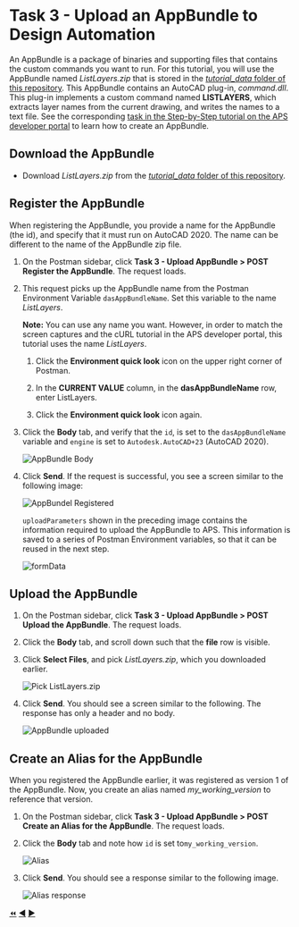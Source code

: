 # Task 3 - Upload an AppBundle to Design Automation

An AppBundle is a package of binaries and supporting files that contains the custom commands you want to run. For this tutorial, you will use the AppBundle named *ListLayers.zip*  that is stored in the [*tutorial_data* folder of this repository](../tutorial_data). This AppBundle contains an AutoCAD plug-in, *command.dll*. This plug-in implements a custom command named **LISTLAYERS**, which extracts layer names from the current drawing, and writes the names to a text file. See the corresponding [task in the Step-by-Step tutorial on the APS developer portal](https://forge.autodesk.com/en/docs/design-automation/v3/tutorials/autocad/task-3-upload-appbundle/) to learn how to create an AppBundle. 

## Download the AppBundle

- Download *ListLayers.zip* from the [*tutorial_data* folder of this repository](../tutorial_data).

## Register the AppBundle

When registering the AppBundle, you provide a name for the AppBundle (the id), and specify that it must run on AutoCAD 2020. The name can be different to the name of the AppBundle zip file.

1. On the Postman sidebar, click **Task 3 - Upload AppBundle > POST Register the AppBundle**. The request loads.

2. This request picks up the AppBundle name from the Postman Environment Variable `dasAppBundleName`. Set this variable to the name *ListLayers*.

    **Note:** You can use any name you want. However, in order to match the screen captures and the cURL tutorial in the APS developer portal, this tutorial uses the name *ListLayers*.

    1. Click the **Environment quick look** icon on the upper right corner of Postman.

    2. In the **CURRENT VALUE** column, in the **dasAppBundleName** row, enter ListLayers.

    3. Click the **Environment quick look** icon again.

3. Click the **Body** tab, and verify that the `id`, is set to the `dasAppBundleName` variable and `engine` is set to `Autodesk.AutoCAD+23` (AutoCAD 2020).

    ![AppBundle Body](../images/task3-appbundle_body.png "AppBundle Body")

4. Click **Send**. If the request is successful, you see a screen similar to the following image:

    ![AppBundel Registered](../images/task3-appbundle_registered.png "AppBundel Registered")

    `uploadParameters` shown in the preceding image contains the information required to upload the AppBundle to APS. This information is saved to a series of Postman Environment variables, so that it can be reused in the next step.

    ![formData](../images/task3-appbundle_form_data.png "formData")

## Upload the AppBundle

1. On the Postman sidebar, click **Task 3 - Upload AppBundle > POST Upload the AppBundle**. The request loads.

2. Click the **Body** tab, and scroll down such that the **file** row is visible.

3. Click **Select Files**, and pick *ListLayers.zip*, which you downloaded earlier.

    ![Pick ListLayers.zip](../images/task3-appbundle_select_file.png "Pick ListLayers.zip")

5. Click **Send**. You should see a screen similar to the following. The response has only a header and no body.

    ![AppBundle uploaded](../images/task3-appbundle_uploaded.png "AppBundle uploaded")

## Create an Alias for the AppBundle

When you registered the AppBundle earlier, it was registered as version 1 of the AppBundle. Now, you create an alias named *my_working_version* to reference that version.

1. On the Postman sidebar, click **Task 3 - Upload AppBundle > POST Create an Alias for the AppBundle**. The request loads.

2. Click the **Body** tab and note how `id` is set to`my_working_version`.

    ![Alias](../images/task3-appbundle_alias.png "Alias")

3. Click **Send**. You should see a response similar to the following image.

    ![Alias response](../images/task3-appbundle_alias_set.png "Alias response")

[:rewind:](../readme.md "readme.md") [:arrow_backward:](task-2.md "Previous task") [:arrow_forward:](task-4.md "Next task")
